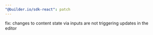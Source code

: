 ```yaml
---
"@builder.io/sdk-react": patch
---
```


fix: changes to content state via inputs are not triggering updates in the editor
